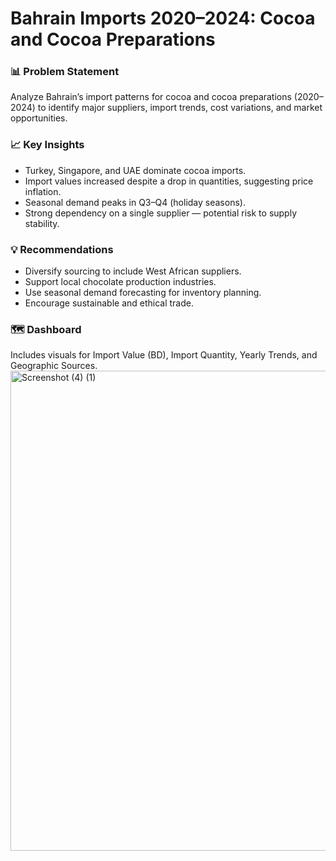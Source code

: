 # Bahrain Imports 2020–2024: Cocoa and Cocoa Preparations

### 📊 Problem Statement
Analyze Bahrain’s import patterns for cocoa and cocoa preparations (2020–2024) to identify major suppliers, import trends, cost variations, and market opportunities.

### 📈 Key Insights
- Turkey, Singapore, and UAE dominate cocoa imports.
- Import values increased despite a drop in quantities, suggesting price inflation.
- Seasonal demand peaks in Q3–Q4 (holiday seasons).
- Strong dependency on a single supplier — potential risk to supply stability.

### 💡 Recommendations
- Diversify sourcing to include West African suppliers.
- Support local chocolate production industries.
- Use seasonal demand forecasting for inventory planning.
- Encourage sustainable and ethical trade.

### 🗺️ Dashboard
Includes visuals for Import Value (BD), Import Quantity, Yearly Trends, and Geographic Sources.
<img width="1366" height="768" alt="Screenshot (4) (1)" src="https://github.com/user-attachments/assets/d7af24b9-f12c-4342-b512-526af2bd9d87" />
